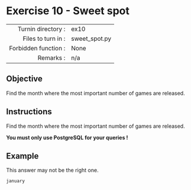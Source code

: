 # Exercise 10 - Sweet spot

|                         |                    |
| -----------------------:| ------------------ |
|   Turnin directory :    |  ex10              |
|   Files to turn in :    |  sweet_spot.py     |
|   Forbidden function :  |  None              |
|   Remarks :             |  n/a               |

## Objective

Find the month where the most important number of games are released.

## Instructions

Find the month where the most important number of games are released.

**You must only use PostgreSQL for your queries !**


## Example

This answer may not be the right one.

```
january
```